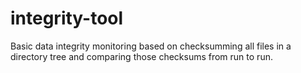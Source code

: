 # integrity-tool
Basic data integrity monitoring based on checksumming all files in a directory tree and comparing those checksums from run to run.
